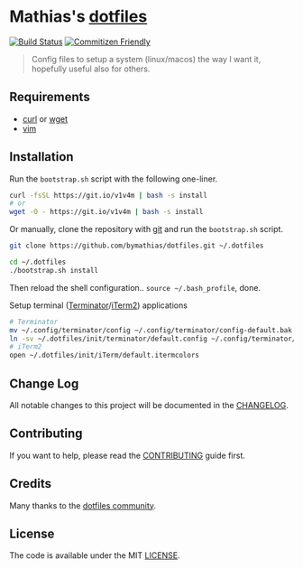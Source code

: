 # Mathias's [dotfiles](https://github.com/bymathias/dotfiles)

[![Build Status](http://img.shields.io/travis/bymathias/dotfiles.svg?style=flat-square)](https://travis-ci.org/bymathias/dotfiles) [![Commitizen Friendly](https://img.shields.io/badge/commitizen-friendly-brightgreen.svg?style=flat-square)](http://commitizen.github.io/cz-cli/)
> Config files to setup a system (linux/macos) the way I want it, hopefully useful also for others.

## Requirements

- [curl](https://curl.haxx.se/) or [wget](https://www.gnu.org/software/wget/)
- [vim](http://www.vim.org/)

## Installation

Run the `bootstrap.sh` script with the following one-liner.
```sh
curl -fsSL https://git.io/v1v4m | bash -s install
# or
wget -O - https://git.io/v1v4m | bash -s install
```
Or manually, clone the repository with [git](https://git-scm.com/) and run the `bootstrap.sh` script.
```sh
git clone https://github.com/bymathias/dotfiles.git ~/.dotfiles

cd ~/.dotfiles
./bootstrap.sh install
```
Then reload the shell configuration.. `source ~/.bash_profile`, done.

Setup terminal ([Terminator](https://launchpad.net/terminator)/[iTerm2](https://www.iterm2.com/)) applications
```sh
# Terminator
mv ~/.config/terminator/config ~/.config/terminator/config-default.bak
ln -sv ~/.dotfiles/init/terminator/default.config ~/.config/terminator/config
# iTerm2
open ~/.dotfiles/init/iTerm/default.itermcolors
```
## Change Log

All notable changes to this project will be documented in the [CHANGELOG](https://github.com/bymathias/dotfiles/blob/master/CHANGELOG.md).

## Contributing

If you want to help, please read the [CONTRIBUTING](https://github.com/bymathias/dotfiles/blob/master/CONTRIBUTING.md) guide first.

## Credits

Many thanks to the [dotfiles community](http://dotfiles.github.io/).

## License

The code is available under the MIT [LICENSE](https://github.com/bymathias/dotfiles/blob/master/LICENSE.txt).
